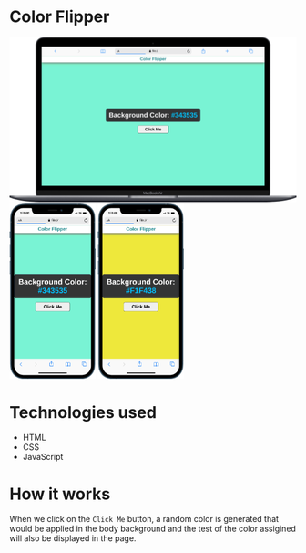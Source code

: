 # Color Flipper

<img src="./Output/desktop.png">

<img src="./Output/mobile1.png " width = "30%">
<img src="./Output/mobile2.png " width = "30%">

# Technologies used
- HTML
- CSS
- JavaScript

# How it works
When we click on the `Click Me` button, a random color is generated that would be applied in the body background and the test of the color assigined will also be displayed in the page.